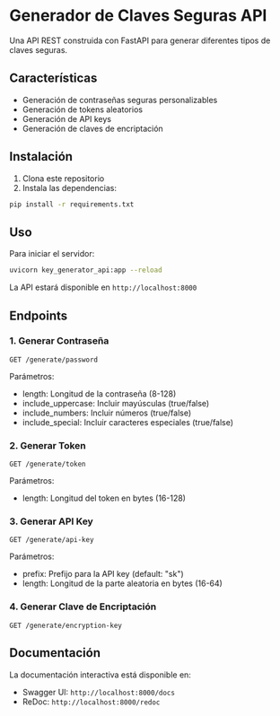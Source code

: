 # Generador de Claves Seguras API

Una API REST construida con FastAPI para generar diferentes tipos de claves seguras.

## Características

- Generación de contraseñas seguras personalizables
- Generación de tokens aleatorios
- Generación de API keys
- Generación de claves de encriptación

## Instalación

1. Clona este repositorio
2. Instala las dependencias:
```bash
pip install -r requirements.txt
```

## Uso

Para iniciar el servidor:
```bash
uvicorn key_generator_api:app --reload
```

La API estará disponible en `http://localhost:8000`

## Endpoints

### 1. Generar Contraseña
```
GET /generate/password
```
Parámetros:
- length: Longitud de la contraseña (8-128)
- include_uppercase: Incluir mayúsculas (true/false)
- include_numbers: Incluir números (true/false)
- include_special: Incluir caracteres especiales (true/false)

### 2. Generar Token
```
GET /generate/token
```
Parámetros:
- length: Longitud del token en bytes (16-128)

### 3. Generar API Key
```
GET /generate/api-key
```
Parámetros:
- prefix: Prefijo para la API key (default: "sk")
- length: Longitud de la parte aleatoria en bytes (16-64)

### 4. Generar Clave de Encriptación
```
GET /generate/encryption-key
```

## Documentación

La documentación interactiva está disponible en:
- Swagger UI: `http://localhost:8000/docs`
- ReDoc: `http://localhost:8000/redoc`
